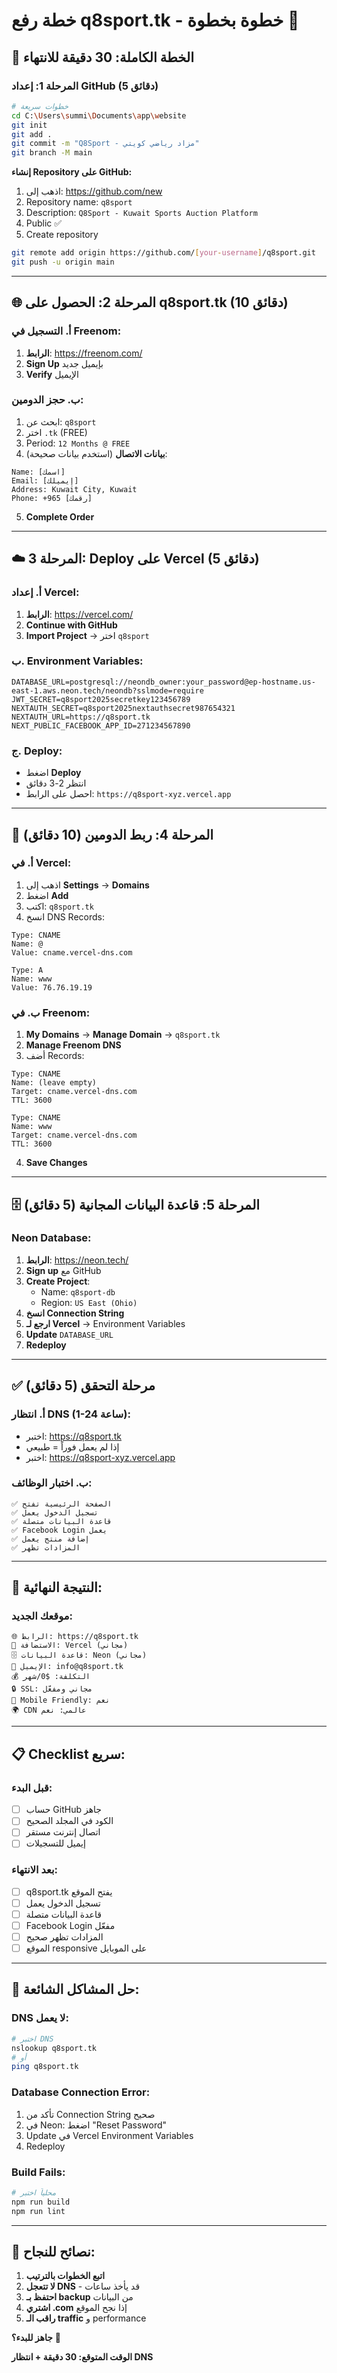 # خطة رفع q8sport.tk - خطوة بخطوة 🚀

## 🎯 **الخطة الكاملة: 30 دقيقة للانتهاء**

### **المرحلة 1: إعداد GitHub (5 دقائق)**
```bash
# خطوات سريعة
cd C:\Users\summi\Documents\app\website
git init
git add .
git commit -m "Q8Sport - مزاد رياضي كويتي"
git branch -M main
```

**إنشاء Repository على GitHub:**
1. اذهب إلى: https://github.com/new
2. Repository name: `q8sport`
3. Description: `Q8Sport - Kuwait Sports Auction Platform`
4. Public ✅
5. Create repository

```bash
git remote add origin https://github.com/[your-username]/q8sport.git
git push -u origin main
```

---

## 🌐 **المرحلة 2: الحصول على q8sport.tk (10 دقائق)**

### **أ. التسجيل في Freenom:**
1. **الرابط**: https://freenom.com/
2. **Sign Up** بإيميل جديد
3. **Verify** الإيميل

### **ب. حجز الدومين:**
1. ابحث عن: `q8sport`
2. اختر `.tk` (FREE)
3. Period: `12 Months @ FREE`
4. **بيانات الاتصال** (استخدم بيانات صحيحة):
```
Name: [اسمك]
Email: [إيميلك]
Address: Kuwait City, Kuwait
Phone: +965 [رقمك]
```
5. **Complete Order**

---

## ☁️ **المرحلة 3: Deploy على Vercel (5 دقائق)**

### **أ. إعداد Vercel:**
1. **الرابط**: https://vercel.com/
2. **Continue with GitHub**
3. **Import Project** → اختر `q8sport`

### **ب. Environment Variables:**
```
DATABASE_URL=postgresql://neondb_owner:your_password@ep-hostname.us-east-1.aws.neon.tech/neondb?sslmode=require
JWT_SECRET=q8sport2025secretkey123456789
NEXTAUTH_SECRET=q8sport2025nextauthsecret987654321
NEXTAUTH_URL=https://q8sport.tk
NEXT_PUBLIC_FACEBOOK_APP_ID=271234567890
```

### **ج. Deploy:**
- اضغط **Deploy**
- انتظر 2-3 دقائق
- احصل على الرابط: `https://q8sport-xyz.vercel.app`

---

## 🔗 **المرحلة 4: ربط الدومين (10 دقائق)**

### **أ. في Vercel:**
1. اذهب إلى **Settings** → **Domains**
2. اضغط **Add**
3. اكتب: `q8sport.tk`
4. انسخ DNS Records:
```
Type: CNAME
Name: @
Value: cname.vercel-dns.com

Type: A
Name: www  
Value: 76.76.19.19
```

### **ب. في Freenom:**
1. **My Domains** → **Manage Domain** → `q8sport.tk`
2. **Manage Freenom DNS**
3. أضف Records:

```
Type: CNAME
Name: (leave empty)
Target: cname.vercel-dns.com
TTL: 3600

Type: CNAME
Name: www
Target: cname.vercel-dns.com  
TTL: 3600
```

4. **Save Changes**

---

## 🗄️ **المرحلة 5: قاعدة البيانات المجانية (5 دقائق)**

### **Neon Database:**
1. **الرابط**: https://neon.tech/
2. **Sign up** مع GitHub
3. **Create Project**:
   - Name: `q8sport-db`
   - Region: `US East (Ohio)`
4. **انسخ Connection String**
5. **ارجع لـ Vercel** → Environment Variables
6. **Update** `DATABASE_URL`
7. **Redeploy**

---

## ✅ **مرحلة التحقق (5 دقائق)**

### **أ. انتظار DNS (1-24 ساعة):**
- اختبر: https://q8sport.tk
- إذا لم يعمل فوراً = طبيعي
- اختبر: https://q8sport-xyz.vercel.app

### **ب. اختبار الوظائف:**
```
✅ الصفحة الرئيسية تفتح
✅ تسجيل الدخول يعمل
✅ قاعدة البيانات متصلة  
✅ Facebook Login يعمل
✅ إضافة منتج يعمل
✅ المزادات تظهر
```

---

## 🎯 **النتيجة النهائية:**

### **موقعك الجديد:**
```
🌐 الرابط: https://q8sport.tk
🚀 الاستضافة: Vercel (مجاني)
🗄️ قاعدة البيانات: Neon (مجاني)
📧 الإيميل: info@q8sport.tk
💰 التكلفة: $0/شهر
🔒 SSL: مجاني ومفعّل
📱 Mobile Friendly: نعم
🌍 CDN عالمي: نعم
```

---

## 📋 **Checklist سريع:**

### **قبل البدء:**
- [ ] حساب GitHub جاهز
- [ ] الكود في المجلد الصحيح
- [ ] اتصال إنترنت مستقر
- [ ] إيميل للتسجيلات

### **بعد الانتهاء:**
- [ ] q8sport.tk يفتح الموقع
- [ ] تسجيل الدخول يعمل
- [ ] قاعدة البيانات متصلة
- [ ] Facebook Login مفعّل
- [ ] المزادات تظهر صحيح
- [ ] الموقع responsive على الموبايل

---

## 🚨 **حل المشاكل الشائعة:**

### **DNS لا يعمل:**
```bash
# اختبر DNS
nslookup q8sport.tk
# أو
ping q8sport.tk
```

### **Database Connection Error:**
1. تأكد من Connection String صحيح
2. في Neon: اضغط "Reset Password"
3. Update في Vercel Environment Variables
4. Redeploy

### **Build Fails:**
```bash
# محلياً اختبر
npm run build
npm run lint
```

---

## 💪 **نصائح للنجاح:**

1. **اتبع الخطوات بالترتيب**
2. **لا تتعجل DNS** - قد يأخذ ساعات
3. **احتفظ بـ backup** من البيانات
4. **اشتري .com** إذا نجح الموقع
5. **راقب الـ traffic** و performance

**جاهز للبدء؟** 🚀

**الوقت المتوقع: 30 دقيقة + انتظار DNS**